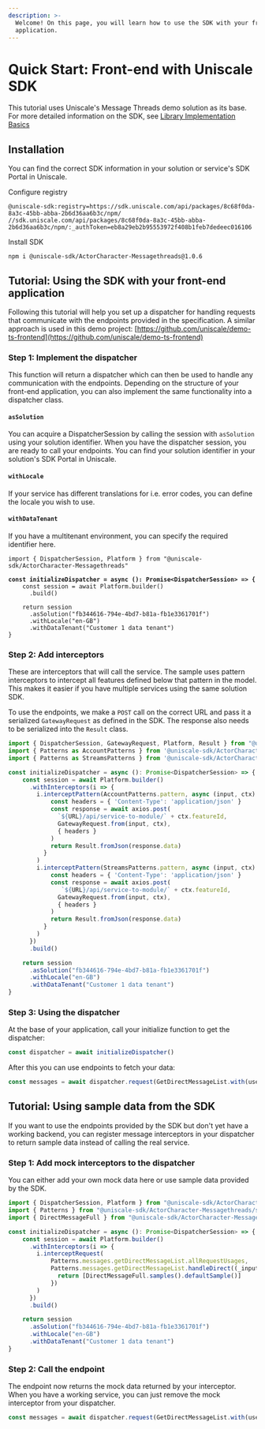 ```yaml
---
description: >-
  Welcome! On this page, you will learn how to use the SDK with your front-end
  application.
---
```


# Quick Start: Front-end with Uniscale SDK

This tutorial uses Uniscale's Message Threads demo solution as its base. For more detailed information on the SDK, see [Library Implementation Basics](library-implementation-basics.md)

## Installation

You can find the correct SDK information in your solution or service's SDK Portal in Uniscale.

Configure registry

```
@uniscale-sdk:registry=https://sdk.uniscale.com/api/packages/8c68f0da-8a3c-45bb-abba-2b6d36aa6b3c/npm/
//sdk.uniscale.com/api/packages/8c68f0da-8a3c-45bb-abba-2b6d36aa6b3c/npm/:_authToken=eb8a29eb2b95553972f408b1feb7dedeec016106
```

Install SDK

```
npm i @uniscale-sdk/ActorCharacter-Messagethreads@1.0.6
```

## Tutorial: Using the SDK with your front-end application

Following this tutorial will help you set up a dispatcher for handling requests that communicate with the endpoints provided in the specification. A similar approach is used in this demo project: [https://github.com/uniscale/demo-ts-frontend](https://github.com/uniscale/demo-ts-frontend)

### Step 1: Implement the dispatcher&#x20;

This function will return a dispatcher which can then be used to handle any communication with the endpoints. Depending on the structure of your front-end application, you can also implement the same functionality into a dispatcher class.

#### `asSolution`

You can acquire a DispatcherSession by calling the session with `asSolution` using your solution identifier. When you have the dispatcher session, you are ready to call your endpoints. You can find your solution identifier in your solution's SDK Portal in Uniscale.

#### `withLocale`

If your service has different translations for i.e. error codes, you can define the locale you wish to use.

#### `withDataTenant`

If you have a multitenant environment, you can specify the required identifier here.

<pre class="language-typescript"><code class="lang-typescript">import { DispatcherSession, Platform } from "@uniscale-sdk/ActorCharacter-Messagethreads"

<strong>const initializeDispatcher = async (): Promise&#x3C;DispatcherSession> => {
</strong>    const session = await Platform.builder()
      .build()
    
    return session
      .asSolution("fb344616-794e-4bd7-b81a-fb1e3361701f")
      .withLocale("en-GB")
      .withDataTenant("Customer 1 data tenant")
}
</code></pre>

### Step 2: Add interceptors

These are interceptors that will call the service. The sample uses pattern interceptors to intercept all features defined below that pattern in the model. This makes it easier if you have multiple services using the same solution SDK.

To use the endpoints, we make a `POST` call on the correct URL and pass it a serialized `GatewayRequest` as defined in the SDK. The response also needs to be serialized into the `Result` class.

```typescript
import { DispatcherSession, GatewayRequest, Platform, Result } from "@uniscale-sdk/ActorCharacter-Messagethreads"
import { Patterns as AccountPatterns } from '@uniscale-sdk/ActorCharacter-Messagethreads/sdk/UniscaleDemo/Account'
import { Patterns as StreamsPatterns } from '@uniscale-sdk/ActorCharacter-Messagethreads/sdk/UniscaleDemo/Messages'

const initializeDispatcher = async (): Promise<DispatcherSession> => {
    const session = await Platform.builder()
      .withInterceptors(i => {
        i.interceptPattern(AccountPatterns.pattern, async (input, ctx) => {
            const headers = { 'Content-Type': 'application/json' }
            const response = await axios.post(
              `${URL}/api/service-to-module/` + ctx.featureId,
              GatewayRequest.from(input, ctx),
              { headers }
            )
            return Result.fromJson(response.data)
          }
        )
        i.interceptPattern(StreamsPatterns.pattern, async (input, ctx) => {
            const headers = { 'Content-Type': 'application/json' }
            const response = await axios.post(
               `${URL}/api/service-to-module/` + ctx.featureId,
              GatewayRequest.from(input, ctx),
              { headers }
            )
            return Result.fromJson(response.data)
          }
        )
      })
      .build()

    return session
      .asSolution("fb344616-794e-4bd7-b81a-fb1e3361701f")
      .withLocale("en-GB")
      .withDataTenant("Customer 1 data tenant")
}
```

### Step 3: Using the dispatcher&#x20;

At the base of your application, call your initialize function to get the dispatcher:

```typescript
const dispatcher = await initializeDispatcher()
```

After this you can use endpoints to fetch your data:

```typescript
const messages = await dispatcher.request(GetDirectMessageList.with(userIdentifier))
```

## Tutorial: Using sample data from the SDK

If you want to use the endpoints provided by the SDK but don't yet have a working backend, you can register message interceptors in your dispatcher to return sample data instead of calling the real service.

### Step 1: Add mock interceptors to the dispatcher

You can either add your own mock data here or use sample data provided by the SDK.

```typescript
import { DispatcherSession, Platform } from "@uniscale-sdk/ActorCharacter-Messagethreads"
import { Patterns } from "@uniscale-sdk/ActorCharacter-Messagethreads/sdk/UniscaleDemo/Messages"
import { DirectMessageFull } from "@uniscale-sdk/ActorCharacter-Messagethreads/sdk/UniscaleDemo/Messages/Messages/DirectMessageFull"

const initializeDispatcher = async (): Promise<DispatcherSession> => {
    const session = await Platform.builder()
      .withInterceptors(i => {
        i.interceptRequest(
            Patterns.messages.getDirectMessageList.allRequestUsages,
            Patterns.messages.getDirectMessageList.handleDirect((_input, _ctx) => {
              return [DirectMessageFull.samples().defaultSample()]
            })
        )
      })
      .build()

    return session
      .asSolution("fb344616-794e-4bd7-b81a-fb1e3361701f")
      .withLocale("en-GB")
      .withDataTenant("Customer 1 data tenant")
}
```

### Step 2: Call the endpoint

The endpoint now returns the mock data returned by your interceptor. When you have a working service, you can just remove the mock interceptor from your dispatcher.

```typescript
const messages = await dispatcher.request(GetDirectMessageList.with(userIdentifier))
```
